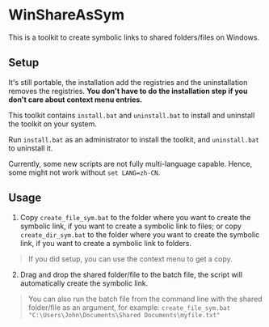 # WinShareAsSym

This is a toolkit to create symbolic links to shared folders/files on Windows.

## Setup

It's still portable, the installation add the registries and the uninstallation removes the registries. **You don't have to do the installation step if you don't care about context menu entries.**

This toolkit contains `install.bat` and `uninstall.bat` to install and uninstall the toolkit on your system. 

Run `install.bat` as an administrator to install the toolkit, and `uninstall.bat` to uninstall it.

Currently, some new scripts are not fully multi-language capable. Hence, some might not work without `set LANG=zh-CN`.

## Usage

1. Copy `create_file_sym.bat` to the folder where you want to create the symbolic link, if you want to create a symbolic link to files; or copy `create_dir_sym.bat` to the folder where you want to create the symbolic link, if you want to create a symbolic link to folders. 
 > If you did setup, you can use the context menu to get a copy.
2. Drag and drop the shared folder/file to the batch file, the script will automatically create the symbolic link.
 > You can also run the batch file from the command line with the shared folder/file as an argument, for example: `create_file_sym.bat "C:\Users\John\Documents\Shared Documents\myfile.txt"`

